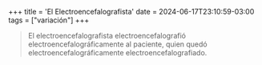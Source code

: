 +++
title = 'El Electroencefalografista'
date = 2024-06-17T23:10:59-03:00
tags = ["variación"]
+++

> El electroencefalografista electroencefalografió electroencefalográficamente al paciente, quien quedó electroencefalográficamente electroencefalografiado.

<!--more-->

